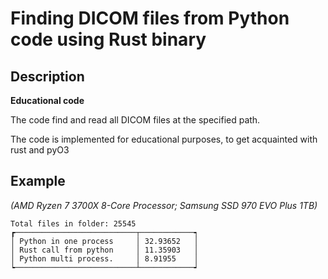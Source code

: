 

# Finding DICOM files from Python code using Rust binary

## Description

**Educational code**

The code find and read all DICOM files at the specified path.

The code is implemented for educational purposes, to get acquainted with rust and pyO3

## Example
*(AMD Ryzen 7 3700X 8-Core Processor; Samsung SSD 970 EVO Plus 1TB)*
```commandline
Total files in folder: 25545
┏───────────────────────────┬────────────┑
│ Python in one process     │ 32.93652   │
│ Rust call from python     │ 11.35903   │
│ Python multi process.     │ 8.91955    │
┕───────────────────────────┴────────────┙
```
